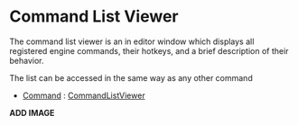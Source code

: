 # Command List Viewer

The command list viewer is an in editor window which displays all registered engine commands, their hotkeys, and a brief description of their behavior.

The list can be accessed in the same way as any other command

- [Command](https://plasmaengine.github.io/PlasmaDocs/Plasma1/Editor/editor/editorcommands.markdown) : [CommandListViewer](https://plasmaengine.github.io/PlasmaDocs/Plasma1/C++/code_reference/command_reference.markdown#commandlistviewer)



**ADD IMAGE**

 

 
